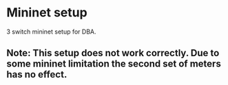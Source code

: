 # Mininet setup
3 switch mininet setup for DBA.
## Note: This setup does not work correctly. Due to some mininet limitation the second set of meters has no effect.
